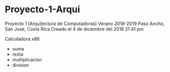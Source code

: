 # Proyecto-1-Arqui
Proyecto 1 (Arquitectura de Computadoras) Verano 2018-2019
Paso Ancho, San José, Costa Rica
Creado el 4 de diciembre del 2018
21:41 pm

Calculadora 
x86 

- suma
- resta
- multiplicacion 
- division 

